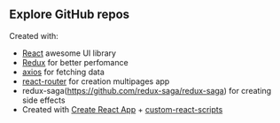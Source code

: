 ## Explore GitHub repos

Created with:
* [React](https://github.com/facebook/react) awesome UI library
* [Redux](https://github.com/reactjs/redux) for better perfomance
* [axios](https://github.com/axios/axios) for fetching data
* [react-router](https://github.com/ReactTraining/react-router) for creation multipages app
* redux-saga(https://github.com/redux-saga/redux-saga) for creating side effects
* Created with [Create React App](https://github.com/facebookincubator/create-react-app) + [custom-react-scripts](https://github.com/kitze/custom-react-scripts)
